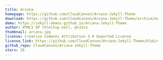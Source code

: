 ```yaml
---
title: Arcana
homepage: https://github.com/CloudCannon/Arcana-Jekyll-Theme
download: https://github.com/CloudCannon/Arcana-Jekyll-Theme/archive/master.zip
demo: https://jekyll-demos.github.io/Arcana-Jekyll-Theme
author: HTML5 UP (html5up.net), @n33co
thumbnail: arcana.jpg
license: Creative Commons Attribution 3.0 Unported License
license_link: https://github.com/CloudCannon/Arcana-Jekyll-Theme/blob/master/LICENSE.txt
github_repo: CloudCannon/Arcana-Jekyll-Theme
stars: 26
---
```

